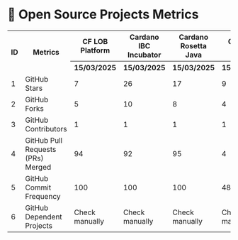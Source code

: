 # 🚀 Open Source Projects Metrics

<table>
  <tr>
    <th rowspan="2">ID</th>
    <th rowspan="2">Metrics</th>
    <th colspan="1">CF LOB Platform</th>
    <th colspan="1">Cardano IBC Incubator</th>
    <th colspan="1">Cardano Rosetta Java</th>
    <th colspan="1">Cardano Devkit</th>
    <th colspan="1">CF Cardano Ballot</th>
    <th colspan="1">CIP30 Data Signature Parser</th>
    <th colspan="1">Cardano Connect With Wallet</th>
    <th colspan="1">CF Adahandle Resolver</th>
    <th colspan="1">CF Java Rewards Calculation</th>
    <th colspan="1">Cardano Client Lib</th>
    <th colspan="1">Yaci Devkit</th>
    <th colspan="1">Yaci</th>
    <th colspan="1">Yaci Store</th>
  </tr>
  <tr>
    <th>15/03/2025</th>
    <th>15/03/2025</th>
    <th>15/03/2025</th>
    <th>15/03/2025</th>
    <th>15/03/2025</th>
    <th>15/03/2025</th>
    <th>15/03/2025</th>
    <th>15/03/2025</th>
    <th>15/03/2025</th>
    <th>15/03/2025</th>
    <th>15/03/2025</th>
    <th>15/03/2025</th>
    <th>15/03/2025</th>
  </tr>
  <tr>
    <td>1</td>
    <td>GitHub Stars</td>
    <td>7</td>
    <td>26</td>
    <td>17</td>
    <td>9</td>
    <td>20</td>
    <td>7</td>
    <td>87</td>
    <td>12</td>
    <td>20</td>
    <td>128</td>
    <td>50</td>
    <td>27</td>
    <td>24</td>
  </tr>
  <tr>
    <td>2</td>
    <td>GitHub Forks</td>
    <td>5</td>
    <td>10</td>
    <td>8</td>
    <td>4</td>
    <td>2</td>
    <td>1</td>
    <td>26</td>
    <td>2</td>
    <td>1</td>
    <td>52</td>
    <td>12</td>
    <td>3</td>
    <td>8</td>
  </tr>
  <tr>
    <td>3</td>
    <td>GitHub Contributors</td>
    <td>1</td>
    <td>1</td>
    <td>1</td>
    <td>1</td>
    <td>1</td>
    <td>1</td>
    <td>1</td>
    <td>1</td>
    <td>1</td>
    <td>1</td>
    <td>1</td>
    <td>1</td>
    <td>1</td>
  </tr>
  <tr>
    <td>4</td>
    <td>GitHub Pull Requests (PRs) Merged</td>
    <td>94</td>
    <td>92</td>
    <td>95</td>
    <td>4</td>
    <td>91</td>
    <td>21</td>
    <td>75</td>
    <td>39</td>
    <td>50</td>
    <td>96</td>
    <td>60</td>
    <td>60</td>
    <td>96</td>
  </tr>
  <tr>
    <td>5</td>
    <td>GitHub Commit Frequency</td>
    <td>100</td>
    <td>100</td>
    <td>100</td>
    <td>48</td>
    <td>100</td>
    <td>100</td>
    <td>100</td>
    <td>100</td>
    <td>100</td>
    <td>100</td>
    <td>100</td>
    <td>100</td>
    <td>100</td>
  </tr>
  <tr>
    <td>6</td>
    <td>GitHub Dependent Projects</td>
    <td>Check manually</td>
    <td>Check manually</td>
    <td>Check manually</td>
    <td>Check manually</td>
    <td>Check manually</td>
    <td>Check manually</td>
    <td>Check manually</td>
    <td>Check manually</td>
    <td>Check manually</td>
    <td>Check manually</td>
    <td>Check manually</td>
    <td>Check manually</td>
    <td>Check manually</td>
  </tr>
</table>
